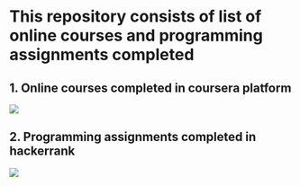 # This repository consists of list of online courses and programming assignments completed 
## 1. Online courses completed in coursera platform
![](https://68.media.tumblr.com/92a71d62ace9940f8ddd540400444fc4/tumblr_inline_mppo32jFBC1qz4rgp.png)
## 2. Programming assignments completed in hackerrank
![](https://hrcdn.net/hackerrank/assets/styleguide/logo_wordmark-13074b67abceb42ce8fd38bdeaac6926.svg)
